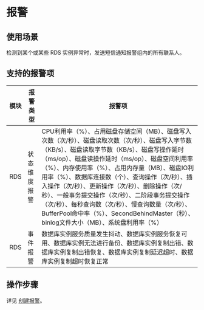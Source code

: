 # 报警

## 使用场景

检测到某个或某些 RDS 实例异常时，发送短信通知报警组内的所有联系人。


## 支持的报警项

|     模块     |   报警类型   |                                                                                                                                                                                                                                                                            报警项                                                                                                                                                                                                                                                                             |
|--------------|--------------|---------------------------------------------------------------------------------------------------------------------------------------------------------------------------------------------------------------------------------------------------------------------------------------------------------------------------------------------------------------------------------------------------------------------------------------------------------------------------------------------------------------------------------------------------------------|
| RDS | 状态维度报警 | CPU利用率（%）、占用磁盘存储空间（MB）、磁盘写入次数（次/秒）、磁盘读取次数（次/秒）、磁盘写入字节数（KB/s）、磁盘读取字节数（KB/s）、磁盘写操作延时（ms/op）、磁盘读操作延时（ms/op）、磁盘空间利用率（%）、内存使用率（%）、占用内存量（MB）、磁盘IO利用率（%）、数据库连接数（个）、查询操作（次/秒）、插入操作（次/秒）、更新操作（次/秒）、删除操作（次/秒）、一般事务提交操作（次/秒）、二阶段事务提交操作（次/秒）、每秒查询数（次/秒）、慢查询数量（次/秒）、BufferPool命中率（%）、SecondBehindMaster（秒）、binlog文件大小（MB）、系统盘利用率（%） |
| RDS | 事件报警     | 数据库实例服务质量发生抖动、数据库实例服务恢复可用、数据库实例无法进行备份、数据库实例复制出错、数据库实例复制出错恢复、数据库实例复制延迟超时、数据库实例复制超时恢复正常                                                                                                                                                                                                                                                                                                                                                                                    |

## 操作步骤

详见 [创建报警](../md.html#!运维工具/性能监控/报警管理使用指南/创建报警.md)。